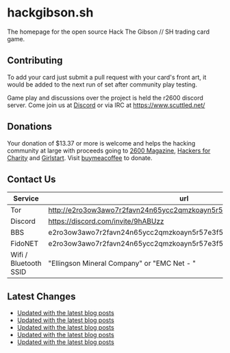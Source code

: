 # hackgibson.sh
The homepage for the open source Hack The Gibson // SH trading card game.


## Contributing

To add your card just submit a pull request with your card's front art, it would be added to the next run of set after community play testing.

Game play and discussions over the project is held the r2600 discord server. Come join us at [Discord](https://discord.com/invite/9hABUzz) or via IRC at https://www.scuttled.net/


## Donations

Your donation of $13.37 or more is welcome and helps the hacking community at large with proceeds going to [2600 Magazine](https://2600.com/), [Hackers for Charity](https://hackersforcharity.org) and [Girlstart](https://girlstart.org).  Visit [buymeacoffee](https://www.buymeacoffee.com/hackgibson.sh) to donate.


## Contact Us

Service | url
-|-
Tor | http://e2ro3ow3awo7r2favn24n65ycc2qmzkoayn5r57e3f56nvjwdcgg32ad.onion
Discord | https://discord.com/invite/9hABUzz
BBS | e2ro3ow3awo7r2favn24n65ycc2qmzkoayn5r57e3f56nvjwdcgg32ad.onion:23
FidoNET | e2ro3ow3awo7r2favn24n65ycc2qmzkoayn5r57e3f56nvjwdcgg32ad.onion:24554
Wifi / Bluetooth SSID | "Ellingson Mineral Company" or "EMC Net - <fidonet address>"

## Latest Changes
<!-- BLOG-POST-LIST:START -->
- [Updated with the latest blog posts](https://github.com/DFW2600/hackgibson.sh/commit/9b5f62c99069f6c6ee82df85aa5c6d59836f99b9)
- [Updated with the latest blog posts](https://github.com/DFW2600/hackgibson.sh/commit/7038328eaa5bb4770dea974a377d7cf6b26c301d)
- [Updated with the latest blog posts](https://github.com/DFW2600/hackgibson.sh/commit/c11657a995bd3a4b1e112414581db84336daaf6e)
- [Updated with the latest blog posts](https://github.com/DFW2600/hackgibson.sh/commit/8ccc284c3c06805d2c7f93e6293a04defc87159c)
- [Updated with the latest blog posts](https://github.com/DFW2600/hackgibson.sh/commit/6164754df91566addc24226f7ce7311fd1208dfa)
<!-- BLOG-POST-LIST:END -->
